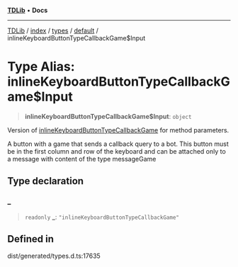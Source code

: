 [**TDLib**](../../../../../../README.md) • **Docs**

***

[TDLib](../../../../../../modules.md) / [index](../../../../../README.md) / [types](../../../README.md) / [default](../README.md) / inlineKeyboardButtonTypeCallbackGame$Input

# Type Alias: inlineKeyboardButtonTypeCallbackGame$Input

> **inlineKeyboardButtonTypeCallbackGame$Input**: `object`

Version of [inlineKeyboardButtonTypeCallbackGame](inlineKeyboardButtonTypeCallbackGame.md) for method parameters.

A button with a game that sends a callback query to a bot. This button must be in the first column and row of the keyboard and can be attached only to a message with content of the type messageGame

## Type declaration

### \_

> `readonly` **\_**: `"inlineKeyboardButtonTypeCallbackGame"`

## Defined in

dist/generated/types.d.ts:17635
